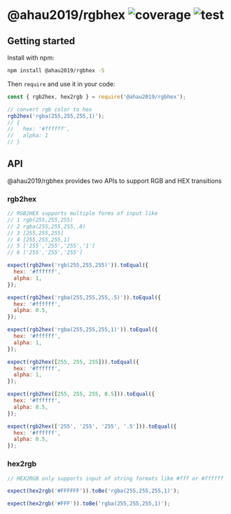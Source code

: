 # @ahau2019/rgbhex ![coverage](https://img.shields.io/badge/coverage-100%25-green) ![test](https://img.shields.io/badge/test-pass-blue)

## Getting started

Install with npm:

```sh
npm install @ahau2019/rgbhex -S
```

Then `require` and use it in your code:

```javascript
const { rgb2hex, hex2rgb } = require('@ahau2019/rgbhex');

// convert rgb color to hex
rgb2hex('rgba(255,255,255,1)');
// {
//   hex: '#ffffff',
//   alpha: 1
// }
```

## API

@ahau2019/rgbhex provides two APIs to support RGB and HEX transitions

### rgb2hex

```javascript
// RGB2HEX supports multiple forms of input like
// 1 rgb(255,255,255)
// 2 rgba(255,255,255,.8)
// 3 [255,255,255]
// 4 [255,255,255,1]
// 5 ['255','255','255','1']
// 6 ['255','255','255']

expect(rgb2hex('rgb(255,255,255)')).toEqual({
  hex: '#ffffff',
  alpha: 1,
});

expect(rgb2hex('rgba(255,255,255,.5)')).toEqual({
  hex: '#ffffff',
  alpha: 0.5,
});

expect(rgb2hex('rgba(255,255,255,1)')).toEqual({
  hex: '#ffffff',
  alpha: 1,
});

expect(rgb2hex([255, 255, 255])).toEqual({
  hex: '#ffffff',
  alpha: 1,
});

expect(rgb2hex([255, 255, 255, 0.5])).toEqual({
  hex: '#ffffff',
  alpha: 0.5,
});

expect(rgb2hex(['255', '255', '255', '.5'])).toEqual({
  hex: '#ffffff',
  alpha: 0.5,
});
```

### hex2rgb

```javascript
// HEX2RGB only supports input of string formats like #fff or #ffffff

expect(hex2rgb('#FFFFFF')).toBe('rgba(255,255,255,1)');

expect(hex2rgb('#FFF')).toBe('rgba(255,255,255,1)');
```
